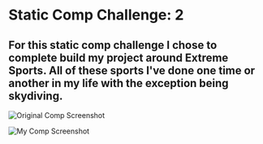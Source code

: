 # Static Comp Challenge: 2

## For this static comp challenge I chose to complete build my project around Extreme Sports. All of these sports I've done one time or another in my life with the exception being skydiving.

![Original Comp Screenshot](https://user-images.githubusercontent.com/28741948/28579785-dcebe55a-711a-11e7-901d-49ba10fb22cc.png)

![My Comp Screenshot](https://user-images.githubusercontent.com/28741948/28579798-eb500e64-711a-11e7-8be0-5e57839a05d2.png)
